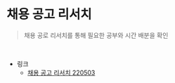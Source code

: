 # 채용 공고 리서치
> 채용 공로 리서치를 통해 필요한 공부와 시간 배분을 확인
<br/>

- 링크
  - [채용 공고 리서치 220503](https://github.com/Cheolyong-Kim/Research-Job-Vacancy/blob/master/%EC%B1%84%EC%9A%A9%20%EA%B3%B5%EA%B3%A0%20%EB%A6%AC%EC%84%9C%EC%B9%98_220503.md)
